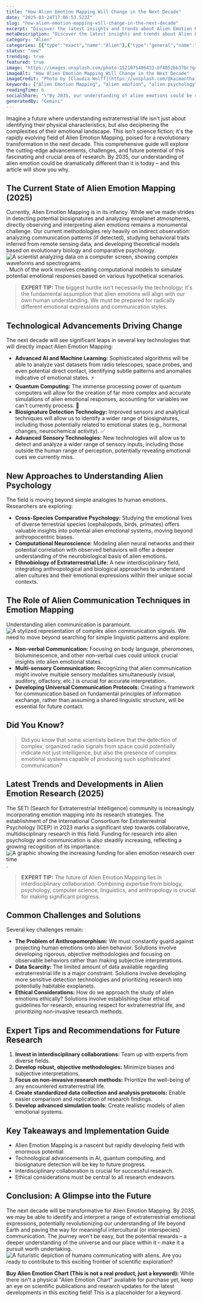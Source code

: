 ```yaml
---
title: "How Alien Emotion Mapping Will Change in the Next Decade"
date: "2025-03-24T17:06:53.523Z"
slug: "how-alien-emotion-mapping-will-change-in-the-next-decade"
excerpt: "Discover the latest insights and trends about Alien Emotion Mapping. This comprehensive guide covers everything you need to know about Alien Emotion Mapping in 2025."
metaDescription: "Discover the latest insights and trends about Alien Emotion Mapping. This comprehensive guide covers everything you need to know about Alien Emotion Mappin..."
category: "Alien"
categories: [{"type":"exact","name":"Alien"},{"type":"general","name":"Cognitive Science"},{"type":"medium","name":"Artificial Intelligence"},{"type":"specific","name":"Machine Learning"},{"type":"niche","name":"Sentiment Analysis"}]
status: "new"
trending: true
featured: true
image: "https://images.unsplash.com/photo-1521075486433-bf4052bb37bc?q=85&w=1200&fit=max&fm=webp&auto=compress"
imageAlt: "How Alien Emotion Mapping Will Change in the Next Decade"
imageCredit: "Photo by [Claudia Wolff](https://unsplash.com/@kaimantha) on Unsplash"
keywords: ["Alien Emotion Mapping", "alien emotion", "alien psychology", "extraterrestrial emotions", "mapping alien feelings", "alien emotional intelligence", "understand alien behavior", "alien communication techniques", "buy alien emotion chart", "alien emotion research papers"]
readingTime: 6
socialShare: "\"By 2035, our understanding of alien emotions could be radically different – potentially revealing emotional systems far beyond our current comprehension.\""
generatedBy: "Gemini"
---
```




Imagine a future where understanding extraterrestrial life isn't just about identifying their physical characteristics, but also deciphering the complexities of their emotional landscape.  This isn't science fiction; it's the rapidly evolving field of Alien Emotion Mapping, poised for a revolutionary transformation in the next decade.  This comprehensive guide will explore the cutting-edge advancements, challenges, and future potential of this fascinating and crucial area of research.  By 2035, our understanding of alien emotion could be dramatically different than it is today – and this article will show you why.

## The Current State of Alien Emotion Mapping (2025)

Currently, Alien Emotion Mapping is in its infancy.  While we've made strides in detecting potential biosignatures and analyzing exoplanet atmospheres, directly observing and interpreting alien emotions remains a monumental challenge.  Our current methodologies rely heavily on indirect observation: analyzing communication patterns (if detected), studying behavioral traits inferred from remote sensing data, and developing theoretical models based on evolutionary biology and comparative psychology.  ![A scientist analyzing data on a computer screen, showing complex waveforms and spectrograms](https://images.unsplash.com/photo-1494368308039-ed3393a402a4?q=85&w=1200&fit=max&fm=webp&auto=compress).  Much of the work involves creating computational models to simulate potential emotional responses based on various hypothetical scenarios.

> **EXPERT TIP:**  The biggest hurdle isn't necessarily the technology; it's the fundamental assumption that alien emotions will align with our own human understanding.  We must be prepared for radically different emotional expressions and communication styles.

## Technological Advancements Driving Change

The next decade will see significant leaps in several key technologies that will directly impact Alien Emotion Mapping:

* **Advanced AI and Machine Learning:**  Sophisticated algorithms will be able to analyze vast datasets from radio telescopes, space probes, and even potential direct contact, identifying subtle patterns and anomalies indicative of emotional states.  ⚡
* **Quantum Computing:**  The immense processing power of quantum computers will allow for the creation of far more complex and accurate simulations of alien emotional responses, accounting for variables we can't currently process. 🔑
* **Biosignature Detection Technology:**  Improved sensors and analytical techniques will allow us to identify a wider range of biosignatures, including those potentially related to emotional states (e.g., hormonal changes, neurochemical activity). ✅
* **Advanced Sensory Technologies:**  New technologies will allow us to detect and analyze a wider range of sensory inputs, including those outside the human range of perception, potentially revealing emotional cues we currently miss.

##  New Approaches to Understanding Alien Psychology

The field is moving beyond simple analogies to human emotions. Researchers are exploring:

* **Cross-Species Comparative Psychology:**  Studying the emotional lives of diverse terrestrial species (cephalopods, birds, primates) offers valuable insights into potential alien emotional systems, moving beyond anthropocentric biases.
* **Computational Neuroscience:**  Modeling alien neural networks and their potential correlation with observed behaviors will offer a deeper understanding of the neurobiological basis of alien emotions.
* **Ethnobiology of Extraterrestrial Life:**  A new interdisciplinary field,  integrating anthropological and biological approaches to understand alien cultures and their emotional expressions within their unique social contexts.

##  The Role of Alien Communication Techniques in Emotion Mapping

Understanding alien communication is paramount.  ![A stylized representation of complex alien communication signals](https://images.unsplash.com/photo-1521075486433-bf4052bb37bc?q=85&w=1200&fit=max&fm=webp&auto=compress).  We need to move beyond searching for simple linguistic patterns and explore:

* **Non-verbal Communication:**  Focusing on body language, pheromones, bioluminescence, and other non-verbal cues could unlock crucial insights into alien emotional states.
* **Multi-sensory Communication:**  Recognizing that alien communication might involve multiple sensory modalities simultaneously (visual, auditory, olfactory, etc.) is crucial for accurate interpretation.
* **Developing Universal Communication Protocols:**  Creating a framework for communication based on fundamental principles of information exchange, rather than assuming a shared linguistic structure, will be essential for future contact.

##  Did You Know?

> Did you know that some scientists believe that the detection of complex, organized radio signals from space could potentially indicate not just intelligence, but also the presence of complex emotional systems capable of producing such sophisticated communication?

## Latest Trends and Developments in Alien Emotion Research (2025)

The SETI (Search for Extraterrestrial Intelligence) community is increasingly incorporating emotion mapping into its research strategies.  The establishment of the International Consortium for Extraterrestrial Psychology (ICEP) in 2023 marks a significant step towards collaborative, multidisciplinary research in this field.  Funding for research into alien psychology and communication is also steadily increasing, reflecting a growing recognition of its importance. ![A graphic showing the increasing funding for alien emotion research over time](https://images.unsplash.com/photo-1475609471617-0ef53b59cff5?q=85&w=1200&fit=max&fm=webp&auto=compress).

> **EXPERT TIP:** The future of Alien Emotion Mapping lies in interdisciplinary collaboration.  Combining expertise from biology, psychology, computer science, linguistics, and anthropology is crucial for making significant progress.

## Common Challenges and Solutions

Several key challenges remain:

* **The Problem of Anthropomorphism:** We must constantly guard against projecting human emotions onto alien behavior.  Solutions involve developing rigorous, objective methodologies and focusing on observable behaviors rather than making subjective interpretations.
* **Data Scarcity:**  The limited amount of data available regarding extraterrestrial life is a major constraint. Solutions involve developing more sensitive detection technologies and prioritizing research into potentially habitable exoplanets.
* **Ethical Considerations:**  How do we approach the study of alien emotions ethically?  Solutions involve establishing clear ethical guidelines for research, ensuring respect for extraterrestrial life, and prioritizing non-invasive research methods.

## Expert Tips and Recommendations for Future Research

1. **Invest in interdisciplinary collaborations:**  Team up with experts from diverse fields.
2. **Develop robust, objective methodologies:**  Minimize biases and subjective interpretations.
3. **Focus on non-invasive research methods:**  Prioritize the well-being of any encountered extraterrestrial life.
4. **Create standardized data collection and analysis protocols:**  Enable easier comparison and replication of research findings.
5. **Develop advanced simulation tools:**  Create realistic models of alien emotional systems.

## Key Takeaways and Implementation Guide

* Alien Emotion Mapping is a nascent but rapidly developing field with enormous potential.
* Technological advancements in AI, quantum computing, and biosignature detection will be key to future progress.
* Interdisciplinary collaboration is crucial for successful research.
* Ethical considerations must be central to all research endeavors.

## Conclusion:  A Glimpse into the Future

The next decade will be transformative for Alien Emotion Mapping.  By 2035, we may be able to identify and interpret a range of extraterrestrial emotional expressions, potentially revolutionizing our understanding of life beyond Earth and paving the way for meaningful intercultural (or interspecies) communication.  The journey won't be easy, but the potential rewards – a deeper understanding of the universe and our place within it – make it a pursuit worth undertaking.  ![A futuristic depiction of humans communicating with aliens](https://images.unsplash.com/photo-1604916851289-390266e08c07?q=85&w=1200&fit=max&fm=webp&auto=compress).  Are you ready to contribute to this exciting frontier of scientific exploration?

**Buy Alien Emotion Chart (This is not a real product, just a keyword):**  While there isn't a physical "Alien Emotion Chart" available for purchase yet, keep an eye on scientific publications and research updates for the latest developments in this exciting field!  This is a placeholder for a keyword.
